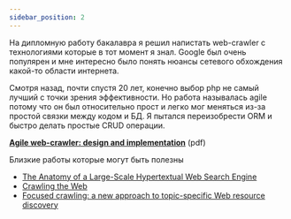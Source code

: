 ```yaml
---
sidebar_position: 2
---
```

На дипломную работу бакалавра я решил напистать web-crawler с технологиями которые в тот момент я знал. Google был очень популярен и мне интересно было понять нюансы сетевого обхождения какой-то области интернета.

Смотря назад, почти спустя 20 лет, конечно выбор php не самый лучший с точки зрения эффективности. Но работа называлась agile потому что он был относительно прост и легко мог меняться из-за простой  связки между кодом и БД. Я пытался переизобрести ORM и быстро делать простые CRUD операции.

[**Agile web-crawler: design and implementation**](pdfs/bsc-work.pdf) (pdf)


Близкие работы которые могут быть полезны
- [The Anatomy of a Large-Scale Hypertextual Web Search Engine](pdfs/The%20Anatomy%20of%20a%20Large-Scale%20Hypertextual%20Web%20Search%20Engine.pdf)
- [Crawling the Web](pdfs/Crawling%20the%20Web.pdf)
- [ Focused crawling: a new approach to topic-specific Web resource discovery](pdfs/Focused%20crawling.pdf)